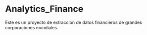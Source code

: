 # Analytics_Finance
Este es un proyecto de extracción de datos financieros de grandes corporaciones mundiales.
